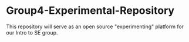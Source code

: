 # Group4-Experimental-Repository
This repository will serve as an open source "experimenting" platform for our Intro to SE group.
